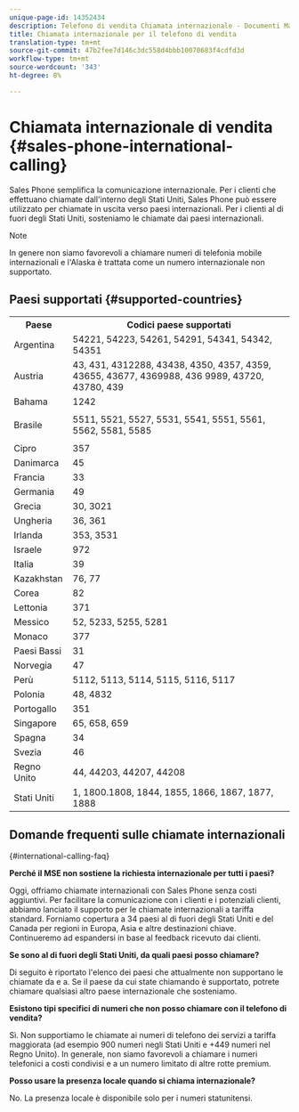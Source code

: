 ```yaml
---
unique-page-id: 14352434
description: Telefono di vendita Chiamata internazionale - Documenti Marketo - Documentazione prodotto
title: Chiamata internazionale per il telefono di vendita
translation-type: tm+mt
source-git-commit: 47b2fee7d146c3dc558d4bbb10070683f4cdfd3d
workflow-type: tm+mt
source-wordcount: '343'
ht-degree: 8%

---
```



# Chiamata internazionale di vendita {#sales-phone-international-calling}

Sales Phone semplifica la comunicazione internazionale. Per i clienti che effettuano chiamate dall&#39;interno degli Stati Uniti, Sales Phone può essere utilizzato per chiamate in uscita verso paesi internazionali. Per i clienti al di fuori degli Stati Uniti, sosteniamo le chiamate dai paesi internazionali.

>[!NOTE]
>
>In genere non siamo favorevoli a chiamare numeri di telefonia mobile internazionali e l&#39;Alaska è trattata come un numero internazionale non supportato.

## Paesi supportati {#supported-countries}

<table> 
 <tbody> 
  <tr> 
   <th>Paese</th> 
   <th>Codici paese supportati</th> 
  </tr> 
  <tr> 
   <td colspan="1">Argentina</td> 
   <td colspan="1">54221, 54223, 54261, 54291, 54341, 54342, 54351</td> 
  </tr> 
  <tr> 
   <td colspan="1">Austria</td> 
   <td colspan="1">43, 431, 4312288, 43438, 4350, 4357, 4359, 43655, 43677, 4369988, 436 9989, 43720, 43780, 439</td> 
  </tr> 
  <tr> 
   <td colspan="1">Bahama</td> 
   <td colspan="1">1242</td> 
  </tr> 
  <tr> 
   <td><p>Brasile</p></td> 
   <td>5511, 5521, 5527, 5531, 5541, 5551, 5561, 5562, 5581, 5585</td> 
  </tr> 
  <tr> 
   <td>Cipro </td> 
   <td>357</td> 
  </tr> 
  <tr> 
   <td colspan="1">Danimarca </td> 
   <td colspan="1">45</td> 
  </tr> 
  <tr> 
   <td colspan="1">Francia</td> 
   <td colspan="1">33</td> 
  </tr> 
  <tr> 
   <td>Germania</td> 
   <td>49</td> 
  </tr> 
  <tr> 
   <td>Grecia </td> 
   <td>30, 3021</td> 
  </tr> 
  <tr> 
   <td>Ungheria</td> 
   <td>36, 361</td> 
  </tr> 
  <tr> 
   <td colspan="1">Irlanda </td> 
   <td colspan="1">353, 3531</td> 
  </tr> 
  <tr> 
   <td>Israele</td> 
   <td>972</td> 
  </tr> 
  <tr> 
   <td colspan="1">Italia</td> 
   <td colspan="1">39</td> 
  </tr> 
  <tr> 
   <td colspan="1">Kazakhstan </td> 
   <td colspan="1">76, 77</td> 
  </tr> 
  <tr> 
   <td colspan="1">Corea</td> 
   <td colspan="1">82</td> 
  </tr> 
  <tr> 
   <td colspan="1">Lettonia </td> 
   <td colspan="1">371</td> 
  </tr> 
  <tr> 
   <td colspan="1">Messico</td> 
   <td colspan="1">52, 5233, 5255, 5281</td> 
  </tr> 
  <tr> 
   <td>Monaco</td> 
   <td>377</td> 
  </tr> 
  <tr> 
   <td>Paesi Bassi </td> 
   <td>31</td> 
  </tr> 
  <tr> 
   <td colspan="1">Norvegia </td> 
   <td colspan="1">47</td> 
  </tr> 
  <tr> 
   <td colspan="1">Perù </td> 
   <td colspan="1">5112, 5113, 5114, 5115, 5116, 5117</td> 
  </tr> 
  <tr> 
   <td colspan="1">Polonia </td> 
   <td colspan="1">48, 4832</td> 
  </tr> 
  <tr> 
   <td colspan="1">Portogallo </td> 
   <td colspan="1">351</td> 
  </tr> 
  <tr> 
   <td colspan="1">Singapore </td> 
   <td colspan="1">65, 658, 659</td> 
  </tr> 
  <tr> 
   <td colspan="1">Spagna </td> 
   <td colspan="1">34</td> 
  </tr> 
  <tr> 
   <td colspan="1">Svezia </td> 
   <td colspan="1">46</td> 
  </tr> 
  <tr> 
   <td colspan="1">Regno Unito</td> 
   <td colspan="1">44, 44203, 44207, 44208</td> 
  </tr> 
  <tr> 
   <td>Stati Uniti</td> 
   <td>1, 1800.1808, 1844, 1855, 1866, 1867, 1877, 1888</td> 
  </tr> 
 </tbody> 
</table>

## Domande frequenti sulle chiamate internazionali

{#international-calling-faq}

**Perché il MSE non sostiene la richiesta internazionale per tutti i paesi?**

Oggi, offriamo chiamate internazionali con Sales Phone senza costi aggiuntivi. Per facilitare la comunicazione con i clienti e i potenziali clienti, abbiamo lanciato il supporto per le chiamate internazionali a tariffa standard. Forniamo copertura a 34 paesi al di fuori degli Stati Uniti e del Canada per regioni in Europa, Asia e altre destinazioni chiave. Continueremo ad espandersi in base al feedback ricevuto dai clienti.

**Se sono al di fuori degli Stati Uniti, da quali paesi posso chiamare?**

Di seguito è riportato l&#39;elenco dei paesi che attualmente non supportano le chiamate da e a. Se il paese da cui state chiamando è supportato, potrete chiamare qualsiasi altro paese internazionale che sosteniamo.

**Esistono tipi specifici di numeri che non posso chiamare con il telefono di vendita?**

Sì. Non supportiamo le chiamate ai numeri di telefono dei servizi a tariffa maggiorata (ad esempio 900 numeri negli Stati Uniti e +449 numeri nel Regno Unito). In generale, non siamo favorevoli a chiamare i numeri telefonici a costi condivisi e a un numero limitato di altre rotte premium.

**Posso usare la presenza locale quando si chiama internazionale?**

No. La presenza locale è disponibile solo per i numeri statunitensi.
